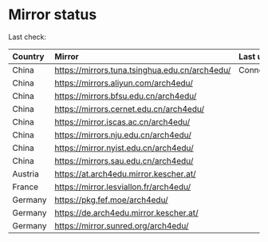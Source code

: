 <script src="./time.js"></script>
# Mirror status
Last check: <script type="text/javascript">localize(1714893359.6919603);</script>

|Country|Mirror|Last update|
|:------|:-----|:----------|
|China|https://mirrors.tuna.tsinghua.edu.cn/arch4edu/|ConnectTimeout|
|China|https://mirrors.aliyun.com/arch4edu/|<script type="text/javascript">localize(1714847501);</script>|
|China|https://mirrors.bfsu.edu.cn/arch4edu/|<script type="text/javascript">localize(1714847501);</script>|
|China|https://mirrors.cernet.edu.cn/arch4edu/|<script type="text/javascript">localize(1714847501);</script>|
|China|https://mirror.iscas.ac.cn/arch4edu/|<script type="text/javascript">localize(1714847501);</script>|
|China|https://mirrors.nju.edu.cn/arch4edu/|<script type="text/javascript">localize(1714847501);</script>|
|China|https://mirror.nyist.edu.cn/arch4edu/|<script type="text/javascript">localize(1714847501);</script>|
|China|https://mirrors.sau.edu.cn/arch4edu/|<script type="text/javascript">localize(1714847501);</script>|
|Austria|https://at.arch4edu.mirror.kescher.at/|<script type="text/javascript">localize(1714847501);</script>|
|France|https://mirror.lesviallon.fr/arch4edu/|<script type="text/javascript">localize(1714847501);</script>|
|Germany|https://pkg.fef.moe/arch4edu/|<script type="text/javascript">localize(1714847501);</script>|
|Germany|https://de.arch4edu.mirror.kescher.at/|<script type="text/javascript">localize(1714847501);</script>|
|Germany|https://mirror.sunred.org/arch4edu/|<script type="text/javascript">localize(1714847501);</script>|

<script src="./tablefilter/tablefilter.js"></script>
<script src="./table.js"></script>